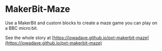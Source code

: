 # MakerBit-Maze

Use a MakerBit and custom blocks to create a maze game you can play on a BBC micro:bit.

See the whole story at [https://iowadave.github.io/pxt-makerbit-maze](https://iowadave.github.io/pxt-makerbit-maze)
